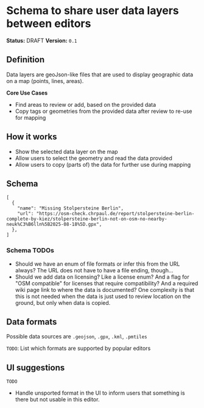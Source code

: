 # Schema to share user data layers between editors

**Status:** DRAFT
**Version:** `0.1`

## Definition

Data layers are geoJson-like files that are used to display geographic data on a map (points, lines, areas).

**Core Use Cases**

- Find areas to review or add, based on the provided data
- Copy tags or geometries from the provided data after review to re-use for mapping

## How it works

- Show the selected data layer on the map
- Allow users to select the geometry and read the data provided
- Allow users to copy (parts of) the data for further use during mapping

## Schema

```jsonc
[
  {
    "name": "Missing Stolpersteine Berlin",
    "url": "https://osm-check.chrpaul.de/report/stolpersteine-berlin-complete-by-kiez/stolpersteine-berlin-not-on-osm-no-nearby-neuk%C3%B6lln%5B2025-08-18%5D.gpx",
  },
]
```

### Schema TODOs

- Should we have an enum of file formats or infer this from the URL always? The URL does not have to have a file ending, though…
- Should we add data on licensing? Like a license enum? And a flag for "OSM compatible" for licenses that require compatibility? And a required wiki page link to where the data is documented? One complexity is that this is not needed when the data is just used to review location on the ground, but only when data is copied.

## Data formats

Possible data sources are `.geojson`, `.gpx`, `.kml`, `.pmtiles`

`TODO`: List which formats are supported by popular editors

## UI suggestions

`TODO`

- Handle unsported format in the UI to inform users that something is there but not usable in this editor.
